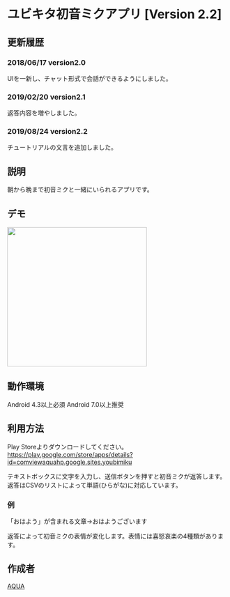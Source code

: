 ユビキタ初音ミクアプリ [Version 2.2]
====

## 更新履歴
### 2018/06/17 version2.0
UIを一新し、チャット形式で会話ができるようにしました。
### 2019/02/20 version2.1
返答内容を増やしました。
### 2019/08/24 version2.2
チュートリアルの文言を追加しました。

## 説明
朝から晩まで初音ミクと一緒にいられるアプリです。

## デモ
<img src="https://github.com/Aqua-ix/Pictures/blob/YoubiMiku/v2.0.gif" width="320px">

## 動作環境
Android 4.3以上必須
Android 7.0以上推奨

## 利用方法
Play Storeよりダウンロードしてください。
https://play.google.com/store/apps/details?id=comviewaquahp.google.sites.youbimiku

テキストボックスに文字を入力し、送信ボタンを押すと初音ミクが返答します。
返答はCSVのリストによって単語(ひらがな)に対応しています。
### 例
「おはよう」が含まれる文章→おはようございます

返答によって初音ミクの表情が変化します。表情には喜怒哀楽の4種類があります。

## 作成者

[AQUA](https://github.com/Aqua-ix)
